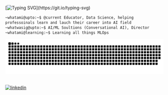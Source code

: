 [![Typing SVG](https://readme-typing-svg.herokuapp.com?font=Fira+Code&duration=4999&pause=999&color=34C007&multiline=true&repeat=false&width=435&lines=%3E+Hi%2C+I'm+Nitin!)](https://git.io/typing-svg)

```
~whatami@upto:~$ @current Educator, Data Science, helping professoinals learn and lauch their career into AI field
~whatwasig@upto:~$ AI/ML Soultions (Conversational AI), Director
~whatami@learning:~$ Learning all things MLOps
```

<!--- snake -->
<div align="center">
  <img  src="https://github.com/1999AZZAR/1999AZZAR/blob/main/resources/img/grid-snake.svg"
       alt="snake" /></div></a>
</div>

<p>
  <br> <a href="https://www.linkedin.com/in/bhandarin/" target="blank"><img align="center" src="https://user-images.githubusercontent.com/88904952/234979284-68c11d7f-1acc-4f0c-ac78-044e1037d7b0.png" alt="linkedin" height="20" width="20" /></a>
</p>

